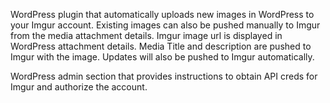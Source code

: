WordPress plugin that automatically uploads new images in WordPress to your Imgur account. Existing images can also be pushed manually to Imgur from the media attachment details. Imgur image url is displayed in WordPress attachment details. Media Title and description are pushed to Imgur with the image. Updates will also be pushed to Imgur automatically.

WordPress admin section that provides instructions to obtain API creds for Imgur and authorize the account.
